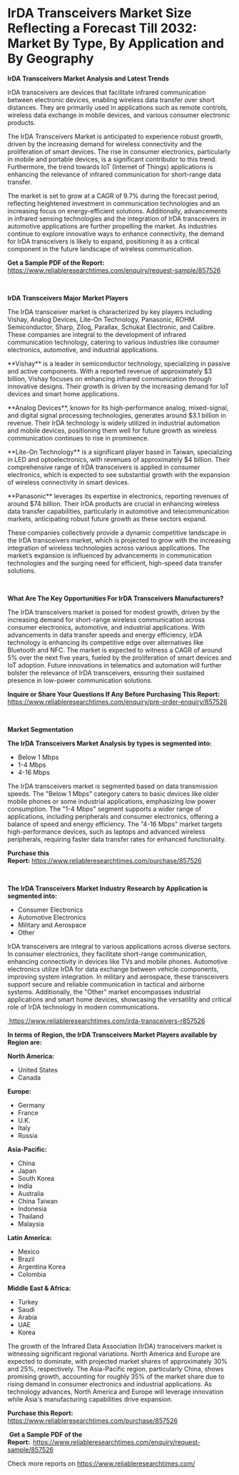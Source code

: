 <p><h1>IrDA Transceivers Market Size Reflecting a Forecast Till 2032: Market By Type, By Application and By Geography</h1></p><p><strong>IrDA Transceivers Market Analysis and Latest Trends</strong></p>
<p><p>IrDA transceivers are devices that facilitate infrared communication between electronic devices, enabling wireless data transfer over short distances. They are primarily used in applications such as remote controls, wireless data exchange in mobile devices, and various consumer electronic products. </p><p>The IrDA Transceivers Market is anticipated to experience robust growth, driven by the increasing demand for wireless connectivity and the proliferation of smart devices. The rise in consumer electronics, particularly in mobile and portable devices, is a significant contributor to this trend. Furthermore, the trend towards IoT (Internet of Things) applications is enhancing the relevance of infrared communication for short-range data transfer.</p><p>The market is set to grow at a CAGR of 9.7% during the forecast period, reflecting heightened investment in communication technologies and an increasing focus on energy-efficient solutions. Additionally, advancements in infrared sensing technologies and the integration of IrDA transceivers in automotive applications are further propelling the market. As industries continue to explore innovative ways to enhance connectivity, the demand for IrDA transceivers is likely to expand, positioning it as a critical component in the future landscape of wireless communication.</p></p>
<p><strong>Get a Sample PDF of the Report:&nbsp;</strong> <a href="https://www.reliableresearchtimes.com/enquiry/request-sample/857526?utm_campaign=2720&utm_medium=2&utm_source=Github&utm_content=ia&utm_term=06042025&utm_id=irda-transceivers">https://www.reliableresearchtimes.com/enquiry/request-sample/857526</a></p>
<p>&nbsp;</p>
<p><strong>IrDA Transceivers Major Market Players</strong></p>
<p><p>The IrDA transceiver market is characterized by key players including Vishay, Analog Devices, Lite-On Technology, Panasonic, ROHM Semiconductor, Sharp, Zilog, Parallax, Schukat Electronic, and Calibre. These companies are integral to the development of infrared communication technology, catering to various industries like consumer electronics, automotive, and industrial applications.</p><p>**Vishay** is a leader in semiconductor technology, specializing in passive and active components. With a reported revenue of approximately $3 billion, Vishay focuses on enhancing infrared communication through innovative designs. Their growth is driven by the increasing demand for IoT devices and smart home applications.</p><p>**Analog Devices**, known for its high-performance analog, mixed-signal, and digital signal processing technologies, generates around $3.1 billion in revenue. Their IrDA technology is widely utilized in industrial automation and mobile devices, positioning them well for future growth as wireless communication continues to rise in prominence.</p><p>**Lite-On Technology** is a significant player based in Taiwan, specializing in LED and optoelectronics, with revenues of approximately $4 billion. Their comprehensive range of IrDA transceivers is applied in consumer electronics, which is expected to see substantial growth with the expansion of wireless connectivity in smart devices.</p><p>**Panasonic** leverages its expertise in electronics, reporting revenues of around $74 billion. Their IrDA products are crucial in enhancing wireless data transfer capabilities, particularly in automotive and telecommunication markets, anticipating robust future growth as these sectors expand.</p><p>These companies collectively provide a dynamic competitive landscape in the IrDA transceivers market, which is projected to grow with the increasing integration of wireless technologies across various applications. The market’s expansion is influenced by advancements in communication technologies and the surging need for efficient, high-speed data transfer solutions.</p></p>
<p>&nbsp;</p>
<p><strong>What Are The Key Opportunities For IrDA Transceivers Manufacturers?</strong></p>
<p><p>The IrDA transceivers market is poised for modest growth, driven by the increasing demand for short-range wireless communication across consumer electronics, automotive, and industrial applications. With advancements in data transfer speeds and energy efficiency, IrDA technology is enhancing its competitive edge over alternatives like Bluetooth and NFC. The market is expected to witness a CAGR of around 5% over the next five years, fueled by the proliferation of smart devices and IoT adoption. Future innovations in telematics and automation will further bolster the relevance of IrDA transceivers, ensuring their sustained presence in low-power communication solutions.</p></p>
<p><strong>Inquire or Share Your Questions If Any Before Purchasing This Report:</strong> <a href="https://www.reliableresearchtimes.com/enquiry/pre-order-enquiry/857526?utm_campaign=2720&utm_medium=2&utm_source=Github&utm_content=ia&utm_term=06042025&utm_id=irda-transceivers">https://www.reliableresearchtimes.com/enquiry/pre-order-enquiry/857526</a></p>
<p>&nbsp;</p>
<p><strong>Market Segmentation</strong></p>
<p><strong>The IrDA Transceivers Market Analysis by types is segmented into:</strong></p>
<p><ul><li>Below 1 Mbps</li><li>1-4 Mbps</li><li>4-16 Mbps</li></ul></p>
<p><p>The IrDA transceivers market is segmented based on data transmission speeds. The "Below 1 Mbps" category caters to basic devices like older mobile phones or some industrial applications, emphasizing low power consumption. The "1-4 Mbps" segment supports a wider range of applications, including peripherals and consumer electronics, offering a balance of speed and energy efficiency. The "4-16 Mbps" market targets high-performance devices, such as laptops and advanced wireless peripherals, requiring faster data transfer rates for enhanced functionality.</p></p>
<p><strong>Purchase this Report:&nbsp;</strong><a href="https://www.reliableresearchtimes.com/purchase/857526?utm_campaign=2720&utm_medium=2&utm_source=Github&utm_content=ia&utm_term=06042025&utm_id=irda-transceivers">https://www.reliableresearchtimes.com/purchase/857526</a></p>
<p>&nbsp;</p>
<p><strong>The IrDA Transceivers Market Industry Research by Application is segmented into:</strong></p>
<p><ul><li>Consumer Electronics</li><li>Automotive Electronics</li><li>Military and Aerospace</li><li>Other</li></ul></p>
<p><p>IrDA transceivers are integral to various applications across diverse sectors. In consumer electronics, they facilitate short-range communication, enhancing connectivity in devices like TVs and mobile phones. Automotive electronics utilize IrDA for data exchange between vehicle components, improving system integration. In military and aerospace, these transceivers support secure and reliable communication in tactical and airborne systems. Additionally, the "Other" market encompasses industrial applications and smart home devices, showcasing the versatility and critical role of IrDA technology in modern communications.</p></p>
<p><a href="https://www.reliableresearchtimes.com/irda-transceivers-r857526?utm_campaign=2720&utm_medium=2&utm_source=Github&utm_content=ia&utm_term=06042025&utm_id=irda-transceivers">&nbsp;https://www.reliableresearchtimes.com/irda-transceivers-r857526</a></p>
<p><strong>In terms of Region, the IrDA Transceivers Market Players available by Region are:</strong></p>
<p>
    <p> <strong> North America: </strong>
        <ul>
            <li>United States</li>
            <li>Canada</li>
        </ul>
        </p> 
    <p> <strong> Europe: </strong>
        <ul>
            <li>Germany</li>
            <li>France</li>
            <li>U.K.</li>
            <li>Italy</li>
            <li>Russia</li>
        </ul>
        </p> 
    <p> <strong> Asia-Pacific: </strong>
        <ul>
            <li>China</li>
            <li>Japan</li>
            <li>South Korea</li>
            <li>India</li>
            <li>Australia</li>
            <li>China Taiwan</li>
            <li>Indonesia</li>
            <li>Thailand</li>
            <li>Malaysia</li>
        </ul>
        </p> 
    <p> <strong> Latin America: </strong>
        <ul>
            <li>Mexico</li>
            <li>Brazil</li>
            <li>Argentina Korea</li>
            <li>Colombia</li>
        </ul>
        </p> 
    <p> <strong> Middle East & Africa: </strong>
        <ul>
            <li>Turkey</li>
            <li>Saudi</li>
            <li>Arabia</li>
            <li>UAE</li>
            <li>Korea</li>
        </ul>
    </p>
    </p>
<p><p>The growth of the Infrared Data Association (IrDA) transceivers market is witnessing significant regional variations. North America and Europe are expected to dominate, with projected market shares of approximately 30% and 25%, respectively. The Asia-Pacific region, particularly China, shows promising growth, accounting for roughly 35% of the market share due to rising demand in consumer electronics and industrial applications. As technology advances, North America and Europe will leverage innovation while Asia's manufacturing capabilities drive expansion.</p></p>
<p><strong>Purchase this Report: </strong><a href="https://www.reliableresearchtimes.com/purchase/857526?utm_campaign=2720&utm_medium=2&utm_source=Github&utm_content=ia&utm_term=06042025&utm_id=irda-transceivers">https://www.reliableresearchtimes.com/purchase/857526</a></p>
<p>&nbsp;<strong>Get a Sample PDF of the Report:&nbsp;&nbsp;</strong><a href="https://www.reliableresearchtimes.com/enquiry/request-sample/857526?utm_campaign=2720&utm_medium=2&utm_source=Github&utm_content=ia&utm_term=06042025&utm_id=irda-transceivers">https://www.reliableresearchtimes.com/enquiry/request-sample/857526</a></p>
<p><strong></strong></p>
<p>Check more reports on <a href="https://www.reliableresearchtimes.com/?utm_campaign=2720&utm_medium=2&utm_source=Github&utm_content=ia&utm_term=06042025&utm_id=irda-transceivers">https://www.reliableresearchtimes.com/</a></p>